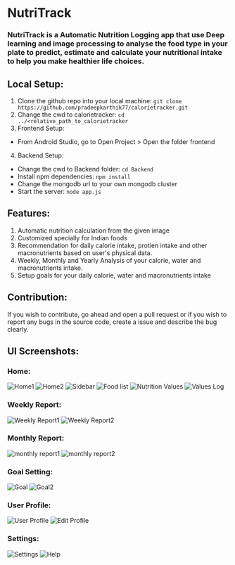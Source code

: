 # NutriTrack
### NutriTrack is a Automatic Nutrition Logging app that use Deep learning and image processing to analyse the food type in your plate to predict, estimate and calculate your nutritional intake to help you make healthier life choices.

## Local Setup:
1. Clone the github repo into your local machine: `git clone https://github.com/pradeepkarthik77/calorietracker.git`
2. Change the cwd to calorietracker: `cd ../<relative_path_to_calorietracker`
3. Frontend Setup:
* From Android Studio, go to Open Project > Open the folder frontend
4. Backend Setup:
* Change the cwd to Backend folder: `cd Backend`
* Install npm dependencies: `npm install`
* Change the mongodb url to your own mongodb cluster
* Start the server: `node app.js`

## Features:
1. Automatic nutrition calculation from the given image
2. Customized specially for Indian foods
3. Recommendation for daily calorie intake, protien intake and other macronutrients based on user's physical data.
4. Weekly, Monthly and Yearly Analysis of your calorie, water and macronutrients intake.
5. Setup goals for your daily calorie, water and macronutrients intake

## Contribution:
If you wish to contribute, go ahead and open a pull request or if you wish to report any bugs in the source code, create a issue and describe the bug clearly.

## UI Screenshots:
### Home:
![Home1](https://github.com/pradeepkarthik77/NutriTrack/assets/77573751/8e3ce9a8-9dc9-4e18-b7be-cc0bb3bebffc)
![Home2](https://github.com/pradeepkarthik77/NutriTrack/assets/77573751/a362b6cb-2ca7-4c29-9df7-a9a073218cbf)
![Sidebar](https://github.com/pradeepkarthik77/NutriTrack/assets/77573751/c17d8573-74ff-4a00-a870-d1ab1fc3ee95)
![Food list](https://github.com/pradeepkarthik77/NutriTrack/assets/77573751/4fd92342-0cc7-44ff-9218-4445249a74c3)
![Nutrition Values](https://github.com/pradeepkarthik77/NutriTrack/assets/77573751/1dd07a26-48e8-439d-a941-6ca86cc91970)
![Values Log](https://github.com/pradeepkarthik77/NutriTrack/assets/77573751/5edafdc5-be39-440e-9d03-904a30e8195d)

### Weekly Report:
![Weekly Report1](https://github.com/pradeepkarthik77/NutriTrack/assets/77573751/697018f5-338e-43e3-bc0f-0cc71c14b978)
![Weekly Report2](https://github.com/pradeepkarthik77/NutriTrack/assets/77573751/34ee3d1f-f6b0-4f2f-b7a5-c9d11929cd57)

### Monthly Report:
![monthly report1](https://github.com/pradeepkarthik77/NutriTrack/assets/77573751/1e2d2ae8-87ea-4e0b-8328-910ae2119873)
![monthly report2](https://github.com/pradeepkarthik77/NutriTrack/assets/77573751/0c35feec-de6f-413b-9b64-7e2a601be093)

### Goal Setting:
![Goal](https://github.com/pradeepkarthik77/NutriTrack/assets/77573751/c8bdeaf0-d31b-4172-83a6-ac316ec12d42)
![Goal2](https://github.com/pradeepkarthik77/NutriTrack/assets/77573751/b3444c55-1579-4e01-9a4b-b2349a81fb76)

### User Profile:
![User Profile](https://github.com/pradeepkarthik77/NutriTrack/assets/77573751/b9765039-54b5-4d12-b242-478bf5249002)
![Edit Profile](https://github.com/pradeepkarthik77/NutriTrack/assets/77573751/0761ea08-4d5e-4503-a423-8a9d2f86ca1a)

### Settings:
![Settings](https://github.com/pradeepkarthik77/NutriTrack/assets/77573751/984ebd32-660c-4eeb-804d-c1b363eceee3)
![Help](https://github.com/pradeepkarthik77/NutriTrack/assets/77573751/e14f86ce-9627-48e5-90c5-2ea7941575de)



